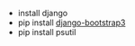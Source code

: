 * install django
* pip install [django-bootstrap3](https://github.com/dyve/django-bootstrap3)
* pip install psutil
